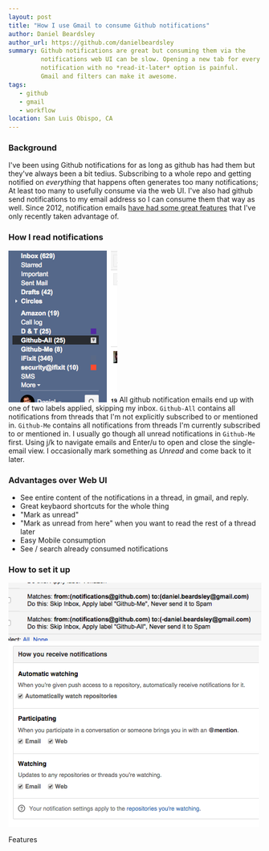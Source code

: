 ```yaml
---
layout: post
title: "How I use Gmail to consume Github notifications"
author: Daniel Beardsley
author_url: https://github.com/danielbeardsley
summary: Github notifications are great but consuming them via the 
         notifications web UI can be slow. Opening a new tab for every
         notification with no *read-it-later* option is painful.
         Gmail and filters can make it awesome.
tags:
   - github
   - gmail
   - workflow
location: San Luis Obispo, CA
---
```


### Background
I've been using Github notifications for as long as github has had them
but they've always been a bit tedius.
Subscribing to a whole repo and getting notified
on *everything* that happens often generates too many notifications;
At least too many to usefully consume via the web UI.
I've also had github send notifications to my email address
so I can consume them that way as well.
Since 2012, notification emails [have had some great features][email features]
that I've only recently taken advantage of.

### How I read notifications
![Gmail Labels](/images/gmail-github-labels.png)
All github notification emails end up with one of two labels applied,
skipping my inbox.
`Github-All` contains all notifications from threads 
that I'm not explicitly subscribed to or mentioned in.
`Github-Me` contains all notifications from threads
I'm currently subscribed to or mentioned in.
I usually go though all unread notifications in `Github-Me` first.
Using j/k to navigate emails
and Enter/u to open and close the single-email view.
I occasionally mark something as *Unread* and come back to it later.

### Advantages over Web UI
* See entire content of the notifications in a thread, in gmail, and reply.
* Great keybaord shortcuts for the whole thing
* "Mark as unread"
* "Mark as unread from here" when you want to read the rest of a thread later
* Easy Mobile consumption
* See / search already consumed notifications

### How to set it up

![Gmail Filters](/images/gmail-github-filters.png)
![Github Notification Settings](/images/github-notification-settings.png)

Features

   [email features]: https://github.com/blog/1214-notification-email-improvements

